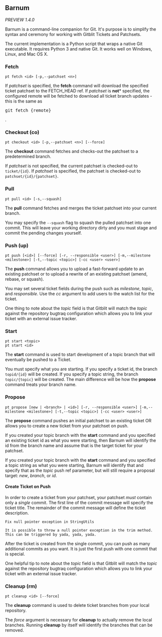 ## Barnum

*PREVIEW 1.4.0*

Barnum is a command-line companion for Git.  It's purpose is to simplify the syntax and ceremony for working with Gitblit Tickets and Patchsets.

The current implementation is a Python script that wraps a native Git executable.  It requires Python 3 and native Git.  It works well on Windows, Linux, and Mac OS X.

### Fetch

    pt fetch <id> [-p,--patchset <n>]

If *patchset* is specified, the **fetch** command will download the specified ticket patchset to the FETCH_HEAD ref.  If *patchset* is **not*** specified, the configured remote will be fetched to download all ticket branch updates - this is the same as <pre>git fetch {remote}</pre>.

### Checkout (co)

    pt checkout <id> [-p,--patchset <n>] [--force]

The **checkout** command fetches and checks-out the patchset to a predetermined branch.

If *patchset* is not specified, the current patchset is checked-out to `ticket/{id}`.  If *patchset* is specified, the patchset is checked-out to `patchset/{id}/{patchset}`.

### Pull

    pt pull <id> [-s,--squash]

The **pull** command fetches and merges the ticket patchset into your current branch.

You may specify the `--squash` flag to squash the pulled patchset into one commit.  This will leave your working directory dirty and you must stage and commit the pending changes yourself.

### Push (up)

    pt push [<id>] [--force] [-r, --responsible <user>] [-m,--milestone <milestone>] [-t,--topic <topic>] [-cc <user> <user>]

The **push** command allows you to upload a fast-forward update to an existing patchset or to upload a rewrite of an existing patchset (amend, rebase, or squash).

You may set several ticket fields during the push such as *milestone*, *topic*, and *responsible*.  Use the *cc* argument to add users to the watch list for the ticket.

One thing to note about the *topic* field is that Gitblit will match the *topic* against the repository bugtraq configuration which allows you to link your ticket with an external issue tracker.

### Start

    pt start <topic>
    pt start <id>

The **start** command is used to start development of a topic branch that will eventually be pushed to a Ticket. 

You must specify what you are starting.  If you specify a ticket id, the branch `topid/{id}` will be created.  If you specify a topic string, the branch `topic/{topic}` will be created.  The main difference will be how the **propose** command treats your branch name.

### Propose

    pt propose [new | <branch> | <id>] [-r, --responsible <user>] [-m,--milestone <milestone>] [-t,--topic <topic>] [-cc <user> <user>]

The **propose** command pushes an initial patchset to an existing ticket OR allows you to create a new ticket from your patchset on push.

If you created your topic branch with the **start** command and you specified an existing ticket id as what you were starting, then Barnum will identify the id from the branch name and assume that is the target ticket for your patchset.

If you created your topic branch with the **start** command and you specified a topic string as what you were starting, Barnum will identify that and specify that as the *topic* push ref parameter, but will still require a proposal target: *new*, *branch*, or *id*.

#### Create Ticket on Push

In order to create a ticket from your patchset, your patchset *must* contain only a *single* commit.  The first line of the commit message will specify the ticket title.  The remainder of the commit message will define the ticket description.

    Fix null pointer exception in StringUtils
    
    It is possible to throw a null pointer exception in the trim method.
    This can be triggered by yada, yada, yada.

After the ticket is created from the single commit, you can push as many additional commits as you want.  It is just the first push with one commit that is special.

One helpful tip to note about the *topic* field is that Gitblit will match the *topic* against the repository bugtraq configuration which allows you to link your ticket with an external issue tracker.

### Cleanup (rm)

    pt cleanup <id> [--force]

The **cleanup** command is used to delete ticket branches from your local repository.

The *force* argument is necessary for **cleanup** to actually remove the local branches.  Running **cleanup** by itself will identify the branches that can be removed.
